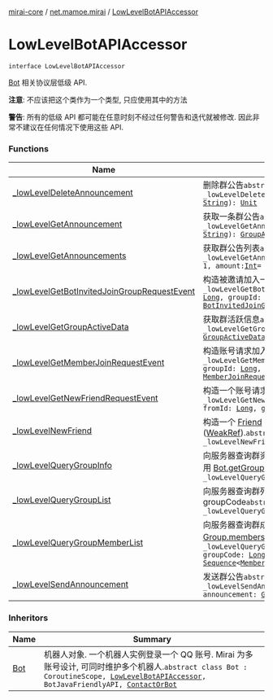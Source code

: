[mirai-core](../../index.md) / [net.mamoe.mirai](../index.md) / [LowLevelBotAPIAccessor](./index.md)

# LowLevelBotAPIAccessor

`interface LowLevelBotAPIAccessor`

[Bot](../-bot/index.md) 相关协议层低级 API.

**注意**: 不应该把这个类作为一个类型, 只应使用其中的方法

**警告**: 所有的低级 API 都可能在任意时刻不经过任何警告和迭代就被修改. 因此非常不建议在任何情况下使用这些 API.

### Functions

| Name | Summary |
|---|---|
| [_lowLevelDeleteAnnouncement](_low-level-delete-announcement.md) | 删除群公告`abstract suspend fun _lowLevelDeleteAnnouncement(groupId: `[`Long`](https://kotlinlang.org/api/latest/jvm/stdlib/kotlin/-long/index.html)`, fid: `[`String`](https://kotlinlang.org/api/latest/jvm/stdlib/kotlin/-string/index.html)`): `[`Unit`](https://kotlinlang.org/api/latest/jvm/stdlib/kotlin/-unit/index.html) |
| [_lowLevelGetAnnouncement](_low-level-get-announcement.md) | 获取一条群公告`abstract suspend fun _lowLevelGetAnnouncement(groupId: `[`Long`](https://kotlinlang.org/api/latest/jvm/stdlib/kotlin/-long/index.html)`, fid: `[`String`](https://kotlinlang.org/api/latest/jvm/stdlib/kotlin/-string/index.html)`): `[`GroupAnnouncement`](../../net.mamoe.mirai.data/-group-announcement/index.md) |
| [_lowLevelGetAnnouncements](_low-level-get-announcements.md) | 获取群公告列表`abstract suspend fun _lowLevelGetAnnouncements(groupId: `[`Long`](https://kotlinlang.org/api/latest/jvm/stdlib/kotlin/-long/index.html)`, page: `[`Int`](https://kotlinlang.org/api/latest/jvm/stdlib/kotlin/-int/index.html)` = 1, amount: `[`Int`](https://kotlinlang.org/api/latest/jvm/stdlib/kotlin/-int/index.html)` = 10): `[`GroupAnnouncementList`](../../net.mamoe.mirai.data/-group-announcement-list/index.md) |
| [_lowLevelGetBotInvitedJoinGroupRequestEvent](_low-level-get-bot-invited-join-group-request-event.md) | 构造被邀请加入一个群请求事件`open fun _lowLevelGetBotInvitedJoinGroupRequestEvent(eventId: `[`Long`](https://kotlinlang.org/api/latest/jvm/stdlib/kotlin/-long/index.html)`, groupId: `[`Long`](https://kotlinlang.org/api/latest/jvm/stdlib/kotlin/-long/index.html)`, invitorId: `[`Long`](https://kotlinlang.org/api/latest/jvm/stdlib/kotlin/-long/index.html)`): `[`BotInvitedJoinGroupRequestEvent`](../../net.mamoe.mirai.event.events/-bot-invited-join-group-request-event/index.md) |
| [_lowLevelGetGroupActiveData](_low-level-get-group-active-data.md) | 获取群活跃信息`abstract suspend fun _lowLevelGetGroupActiveData(groupId: `[`Long`](https://kotlinlang.org/api/latest/jvm/stdlib/kotlin/-long/index.html)`): `[`GroupActiveData`](../../net.mamoe.mirai.data/-group-active-data/index.md) |
| [_lowLevelGetMemberJoinRequestEvent](_low-level-get-member-join-request-event.md) | 构造账号请求加入群事件`open fun _lowLevelGetMemberJoinRequestEvent(eventId: `[`Long`](https://kotlinlang.org/api/latest/jvm/stdlib/kotlin/-long/index.html)`, groupId: `[`Long`](https://kotlinlang.org/api/latest/jvm/stdlib/kotlin/-long/index.html)`, fromId: `[`Long`](https://kotlinlang.org/api/latest/jvm/stdlib/kotlin/-long/index.html)`): `[`MemberJoinRequestEvent`](../../net.mamoe.mirai.event.events/-member-join-request-event/index.md) |
| [_lowLevelGetNewFriendRequestEvent](_low-level-get-new-friend-request-event.md) | 构造一个账号请求添加机器人为好友的事件`open fun _lowLevelGetNewFriendRequestEvent(eventId: `[`Long`](https://kotlinlang.org/api/latest/jvm/stdlib/kotlin/-long/index.html)`, fromId: `[`Long`](https://kotlinlang.org/api/latest/jvm/stdlib/kotlin/-long/index.html)`, groupId: `[`Long`](https://kotlinlang.org/api/latest/jvm/stdlib/kotlin/-long/index.html)`): `[`NewFriendRequestEvent`](../../net.mamoe.mirai.event.events/-new-friend-request-event/index.md) |
| [_lowLevelNewFriend](_low-level-new-friend.md) | 构造一个 [Friend](../../net.mamoe.mirai.contact/-friend/index.md) 对象. 它持有对 [Bot](../-bot/index.md) 的弱引用([WeakRef](../../net.mamoe.mirai.utils/-weak-ref/index.md)).`abstract fun _lowLevelNewFriend(friendInfo: `[`FriendInfo`](../../net.mamoe.mirai.data/-friend-info/index.md)`): `[`Friend`](../../net.mamoe.mirai.contact/-friend/index.md) |
| [_lowLevelQueryGroupInfo](_low-level-query-group-info.md) | 向服务器查询群资料. 获得的仅为当前时刻的资料. 请优先使用 [Bot.getGroup](../-bot/get-group.md) 然后查看群资料.`abstract suspend fun _lowLevelQueryGroupInfo(groupCode: `[`Long`](https://kotlinlang.org/api/latest/jvm/stdlib/kotlin/-long/index.html)`): `[`GroupInfo`](../../net.mamoe.mirai.data/-group-info/index.md) |
| [_lowLevelQueryGroupList](_low-level-query-group-list.md) | 向服务器查询群列表. 返回值高 32 bits 为 uin, 低 32 bits 为 groupCode`abstract suspend fun _lowLevelQueryGroupList(): `[`Sequence`](https://kotlinlang.org/api/latest/jvm/stdlib/kotlin.sequences/-sequence/index.html)`<`[`Long`](https://kotlinlang.org/api/latest/jvm/stdlib/kotlin/-long/index.html)`>` |
| [_lowLevelQueryGroupMemberList](_low-level-query-group-member-list.md) | 向服务器查询群成员列表. 请优先使用 [Bot.getGroup](../-bot/get-group.md), [Group.members](../../net.mamoe.mirai.contact/-group/members.md) 查看群成员.`abstract suspend fun _lowLevelQueryGroupMemberList(groupUin: `[`Long`](https://kotlinlang.org/api/latest/jvm/stdlib/kotlin/-long/index.html)`, groupCode: `[`Long`](https://kotlinlang.org/api/latest/jvm/stdlib/kotlin/-long/index.html)`, ownerId: `[`Long`](https://kotlinlang.org/api/latest/jvm/stdlib/kotlin/-long/index.html)`): `[`Sequence`](https://kotlinlang.org/api/latest/jvm/stdlib/kotlin.sequences/-sequence/index.html)`<`[`MemberInfo`](../../net.mamoe.mirai.data/-member-info/index.md)`>` |
| [_lowLevelSendAnnouncement](_low-level-send-announcement.md) | 发送群公告`abstract suspend fun _lowLevelSendAnnouncement(groupId: `[`Long`](https://kotlinlang.org/api/latest/jvm/stdlib/kotlin/-long/index.html)`, announcement: `[`GroupAnnouncement`](../../net.mamoe.mirai.data/-group-announcement/index.md)`): `[`String`](https://kotlinlang.org/api/latest/jvm/stdlib/kotlin/-string/index.html) |

### Inheritors

| Name | Summary |
|---|---|
| [Bot](../-bot/index.md) | 机器人对象. 一个机器人实例登录一个 QQ 账号. Mirai 为多账号设计, 可同时维护多个机器人.`abstract class Bot : CoroutineScope, `[`LowLevelBotAPIAccessor`](./index.md)`, BotJavaFriendlyAPI, `[`ContactOrBot`](../../net.mamoe.mirai.contact/-contact-or-bot/index.md) |
